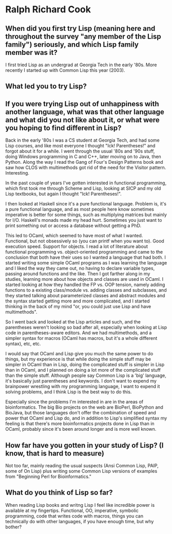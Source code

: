 # Ralph Richard Cook

## When did you first try Lisp (meaning here and throughout the survey "any member of the Lisp family") seriously, and which Lisp family member was it?

I first tried Lisp as an undergrad at Georgia Tech in the early
'80s. More recently I started up with Common Lisp this year (2003).

## What led you to try Lisp?

## If you were trying Lisp out of unhappiness with another language, what was that other language and what did you not like about it, or what were you hoping to find different in Lisp?

Back in the early '80s I was a CS student at Georgia Tech, and had
some Lisp courses, and like most everyone I thought "Ick!
Parentheses!" and forgot about it for a while. I went through the
usual '80s and '90s stuff, doing Windows programming in C and C++,
later moving on to Java, then Python. Along the way I read the Gang of
Four's Design Patterns book and saw how CLOS with multimethods got rid
of the need for the Visitor pattern. Interesting.

In the past couple of years I've gotten interested in functional
programming, which first took me through Scheme and Lisp, looking at
SICP and my old Lisp textbooks, but again I thought "Ick!
Parentheses!".

I then looked at Haskell since it's a pure functional
language. Problem is, it's a pure functional language, and as most
people here know sometimes imperative is better for some things, such
as multiplying matrices but mainly for I/O. Haskell's monads made my
head hurt. Sometimes you just want to print something out or access a
database without getting a PhD.

This led to OCaml, which seemed to have most of what I
wanted. Functional, but not obsessively so (you can printf when you
want to). Good execution speed. Support for objects. I read a lot of
literature about functional programming vs. object-oriented
programming and came to the conclusion that both have their uses so I
wanted a language that had both. I started writing some simple OCaml
programs as I was learning the language and I liked the way they came
out, no having to declare variable types, passing around functions and
the like. Then I got farther along in my studies, learning more about
how objects and classes are used in OCaml. I started looking at how
they handled the FP vs. OOP tension, namely adding functions to a
existing class/module vs. adding classes and subclasses, and they
started talking about parameterized classes and abstract modules and
the syntax started getting more and more complicated, and I started
thinking in the back of my mind "or, you could just use Lisp and have
multimethods".

So I went back and looked at the Lisp articles and such, and the
parentheses weren't looking so bad after all, especially when looking
at Lisp code in parentheses-aware editors. And we had multimethods,
and a simpler syntax for macros (OCaml has macros, but it's a whole
different syntax), etc, etc.

I would say that OCaml and Lisp give you much the same power to do
things, but my experience is that while doing the simple stuff may be
simpler in OCaml than in Lisp, doing the complicated stuff is simpler
in Lisp than in OCaml, and I planned on doing a lot more of the
complicated stuff than the simple stuff. Although people say Common
Lisp is a 'big' language, it's basically just parentheses and
keywords. I don't want to expend my brainpower wrestling with my
programming language, I want to expend it solving problems, and I
think Lisp is the best way to do this.

Especially since the problems I'm interested in are in the areas of
bioinformatics. The big Bio projects on the web are BioPerl, BioPython
and BioJava, but those languages don't offer the combination of speed
and power that OCaml and Lisp do, and in addition to Lisp's simplified
syntax my feeling is that there's more bioinformatics projects done in
Lisp than in OCaml, probably since it's been around longer and is more
well known.

## How far have you gotten in your study of Lisp? (I know, that is hard to measure)

Not too far, mainly reading the usual suspects (Ansi Common Lisp,
PAIP, some of On Lisp) plus writing some Common Lisp versions of
examples from "Beginning Perl for Bioinformatics."

## What do you think of Lisp so far?

When reading Lisp books and writng Lisp I feel like incredible power
is available at my fingertips. Functional, OO, imperative, symbolic
programming, code that writes code with macros, things you can
technically do with other languages, if you have enough time, but why
bother?
